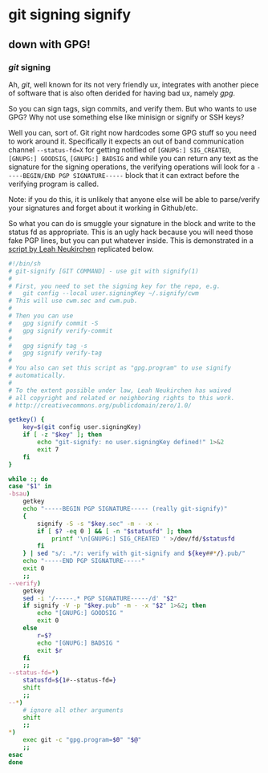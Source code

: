 # git signing signify

## down with GPG!

### _git_ signing

Ah, _git_, well known for its not very friendly ux,
integrates with another piece of software
that is also often derided for having bad ux,
namely _gpg_.

So you can sign tags, sign commits, and verify them.
But who wants to use GPG?
Why not use something else like minisign or signify
or SSH keys?

Well you can, sort of.
Git right now hardcodes some GPG stuff so you need to work around it.
Specifically it expects an out of band communication channel `--status-fd=X`
for getting notified of
`[GNUPG:] SIG_CREATED`, `[GNUPG:] GOODSIG`, `[GNUPG:] BADSIG`
and while you can return any text as the signature for the signing operations,
the verifying operations will look for a `-----BEGIN/END PGP SIGNATURE-----`
block that it can extract before the verifying program is called.

Note: if you do this, it is unlikely that anyone else will be able to
parse/verify your signatures and forget about it working in Github/etc.

So what you can do is smuggle your signature in the block
and write to the status fd as appropriate.
This is an ugly hack because you will need those fake PGP lines,
but you can put whatever inside.
This is demonstrated in a
[script by Leah Neukirchen](https://leahneukirchen.org/dotfiles/bin/git-signify) replicated below.

```sh
#!/bin/sh
# git-signify [GIT COMMAND] - use git with signify(1)
#
# First, you need to set the signing key for the repo, e.g.
#   git config --local user.signingKey ~/.signify/cwm
# This will use cwm.sec and cwm.pub.
#
# Then you can use
#   gpg signify commit -S
#   gpg signify verify-commit
#
#   gpg signify tag -s
#   gpg signify verify-tag
#
# You also can set this script as "gpg.program" to use signify
# automatically.
#
# To the extent possible under law, Leah Neukirchen has waived
# all copyright and related or neighboring rights to this work.
# http://creativecommons.org/publicdomain/zero/1.0/

getkey() {
    key=$(git config user.signingKey)
    if [ -z "$key" ]; then
        echo "git-signify: no user.signingKey defined!" 1>&2
        exit 7
    fi
}

while :; do
case "$1" in
-bsau)
    getkey
    echo "-----BEGIN PGP SIGNATURE----- (really git-signify)"
    {
        signify -S -s "$key.sec" -m - -x -
        if [ $? -eq 0 ] && [ -n "$statusfd" ]; then
            printf '\n[GNUPG:] SIG_CREATED ' >/dev/fd/$statusfd
        fi
    } | sed "s/: .*/: verify with git-signify and ${key##*/}.pub/"
    echo "-----END PGP SIGNATURE-----"
    exit 0
    ;;
--verify)
    getkey
    sed -i '/-----.* PGP SIGNATURE-----/d' "$2"
    if signify -V -p "$key.pub" -m - -x "$2" 1>&2; then
        echo "[GNUPG:] GOODSIG "
        exit 0
    else
        r=$?
        echo "[GNUPG:] BADSIG "
        exit $r
    fi
    ;;
--status-fd=*)
    statusfd=${1#--status-fd=}
    shift
    ;;
--*)
    # ignore all other arguments
    shift
    ;;
*)
    exec git -c "gpg.program=$0" "$@"
    ;;
esac
done
```
